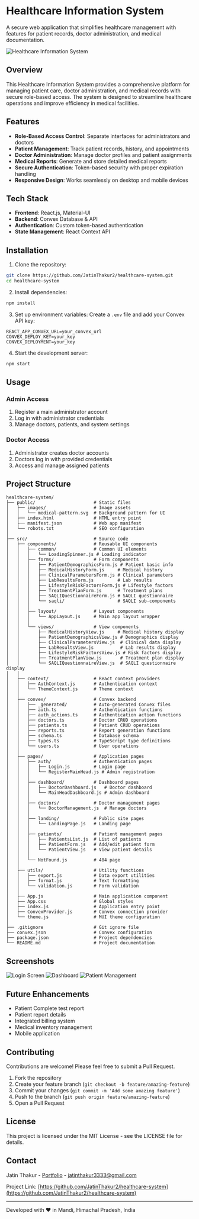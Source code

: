 # Healthcare Information System

A secure web application that simplifies healthcare management with features for patient records, doctor administration, and medical documentation.

![Healthcare Information System](https://via.placeholder.com/800x400?text=Healthcare+Information+System)

## Overview

This Healthcare Information System provides a comprehensive platform for managing patient care, doctor administration, and medical records with secure role-based access. The system is designed to streamline healthcare operations and improve efficiency in medical facilities.

## Features

- **Role-Based Access Control**: Separate interfaces for administrators and doctors
- **Patient Management**: Track patient records, history, and appointments
- **Doctor Administration**: Manage doctor profiles and patient assignments
- **Medical Reports**: Generate and store detailed medical reports
- **Secure Authentication**: Token-based security with proper expiration handling
- **Responsive Design**: Works seamlessly on desktop and mobile devices

## Tech Stack

- **Frontend**: React.js, Material-UI
- **Backend**: Convex Database & API
- **Authentication**: Custom token-based authentication
- **State Management**: React Context API

## Installation

1. Clone the repository:

```bash
git clone https://github.com/JatinThakur2/healthcare-system.git
cd healthcare-system
```

2. Install dependencies:

```bash
npm install
```

3. Set up environment variables:
   Create a `.env` file and add your Convex API key:

```
REACT_APP_CONVEX_URL=your_convex_url
CONVEX_DEPLOY_KEY=your_key
CONVEX_DEPLOYMENT=your_key
```

4. Start the development server:

```bash
npm start
```

## Usage

### Admin Access

1. Register a main administrator account
2. Log in with administrator credentials
3. Manage doctors, patients, and system settings

### Doctor Access

1. Administrator creates doctor accounts
2. Doctors log in with provided credentials
3. Access and manage assigned patients

## Project Structure

```
healthcare-system/
├── public/                      # Static files
│   ├── images/                  # Image assets
│   │   └── medical-pattern.svg  # Background pattern for UI
│   ├── index.html               # HTML entry point
│   ├── manifest.json            # Web app manifest
│   └── robots.txt               # SEO configuration
│
├── src/                         # Source code
│   ├── components/              # Reusable UI components
│   │   ├── common/              # Common UI elements
│   │   │   └── LoadingSpinner.js # Loading indicator
│   │   ├── forms/               # Form components
│   │   │   ├── PatientDemographicsForm.js # Patient basic info
│   │   │   ├── MedicalHistoryForm.js     # Medical history
│   │   │   ├── ClinicalParametersForm.js # Clinical parameters
│   │   │   ├── LabResultsForm.js         # Lab results
│   │   │   ├── LifestyleRiskFactorsForm.js # Lifestyle factors
│   │   │   ├── TreatmentPlanForm.js      # Treatment plans
│   │   │   ├── SAQLIQuestionnaireForm.js # SAQLI questionnaire
│   │   │   └── saqli/                    # SAQLI sub-components
│   │   │
│   │   ├── layout/              # Layout components
│   │   │   └── AppLayout.js     # Main app layout wrapper
│   │   │
│   │   └── views/               # View components
│   │       ├── MedicalHistoryView.js     # Medical history display
│   │       ├── PatientDemographicsView.js # Demographics display
│   │       ├── ClinicalParametersView.js  # Clinical data display
│   │       ├── LabResultsView.js          # Lab results display
│   │       ├── LifestyleRiskFactorsView.js # Risk factors display
│   │       ├── TreatmentPlanView.js       # Treatment plan display
│   │       └── SAQLIQuestionnaireView.js  # SAQLI questionnaire display
│   │
│   ├── context/                 # React context providers
│   │   ├── AuthContext.js       # Authentication context
│   │   └── ThemeContext.js      # Theme context
│   │
│   ├── convex/                  # Convex backend
│   │   ├── _generated/          # Auto-generated Convex files
│   │   ├── auth.ts              # Authentication functions
│   │   ├── auth_actions.ts      # Authentication action functions
│   │   ├── doctors.ts           # Doctor CRUD operations
│   │   ├── patients.ts          # Patient CRUD operations
│   │   ├── reports.ts           # Report generation functions
│   │   ├── schema.ts            # Database schema
│   │   ├── types.ts             # TypeScript type definitions
│   │   └── users.ts             # User operations
│   │
│   ├── pages/                   # Application pages
│   │   ├── auth/                # Authentication pages
│   │   │   ├── Login.js         # Login page
│   │   │   └── RegisterMainHead.js # Admin registration
│   │   │
│   │   ├── dashboard/           # Dashboard pages
│   │   │   ├── DoctorDashboard.js   # Doctor dashboard
│   │   │   └── MainHeadDashboard.js # Admin dashboard
│   │   │
│   │   ├── doctors/             # Doctor management pages
│   │   │   └── DoctorManagement.js  # Manage doctors
│   │   │
│   │   ├── landing/             # Public site pages
│   │   │   └── LandingPage.js   # Landing page
│   │   │
│   │   ├── patients/            # Patient management pages
│   │   │   ├── PatientsList.js  # List of patients
│   │   │   ├── PatientForm.js   # Add/edit patient form
│   │   │   └── PatientView.js   # View patient details
│   │   │
│   │   └── NotFound.js          # 404 page
│   │
│   ├── utils/                   # Utility functions
│   │   ├── export.js            # Data export utilities
│   │   ├── format.js            # Text formatting
│   │   └── validation.js        # Form validation
│   │
│   ├── App.js                   # Main application component
│   ├── App.css                  # Global styles
│   ├── index.js                 # Application entry point
│   ├── ConvexProvider.js        # Convex connection provider
│   └── theme.js                 # MUI theme configuration
│
├── .gitignore                   # Git ignore file
├── convex.json                  # Convex configuration
├── package.json                 # Project dependencies
└── README.md                    # Project documentation
```

## Screenshots

![Login Screen](https://via.placeholder.com/400x200?text=Login+Screen)
![Dashboard](https://via.placeholder.com/400x200?text=Dashboard)
![Patient Management](https://via.placeholder.com/400x200?text=Patient+Management)

## Future Enhancements

- Patient Complete test report
- Patient report details
- Integrated billing system
- Medical inventory management
- Mobile application

## Contributing

Contributions are welcome! Please feel free to submit a Pull Request.

1. Fork the repository
2. Create your feature branch (`git checkout -b feature/amazing-feature`)
3. Commit your changes (`git commit -m 'Add some amazing feature'`)
4. Push to the branch (`git push origin feature/amazing-feature`)
5. Open a Pull Request

## License

This project is licensed under the MIT License - see the LICENSE file for details.

## Contact

Jatin Thakur - [Portfolio](https://jatin-thakur.vercel.app/) - jatinthakur3333@gmail.com

Project Link: [https://github.com/JatinThakur2/healthcare-system](https://github.com/JatinThakur2/healthcare-system)

---

Developed with ❤️ in Mandi, Himachal Pradesh, India
